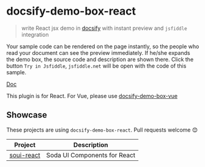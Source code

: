 # docsify-demo-box-react

> write React jsx demo in [docsify](https://docsify.js.org/#/) with instant preview and `jsfiddle` integration


Your sample code can be rendered on the page instantly, so the people who read your document can see the preview immediately.
If he/she expands the demo box, the source code and description are shown there.
Click the button `Try in Jsfiddle`, `jsfiddle.net` will be open with the code of this sample.

[Doc](https://njleonzhang.github.io/docsify-demo-box-react/)

This plugin is for React. For Vue, please use [docsify-demo-box-vue](https://njleonzhang.github.io/docsify-demo-box-vue)

## Showcase

These projects are using `docsify-demo-box-react`. Pull requests welcome :blush:

| Project | Description |
|---|---|
| [soui-react](https://github.com/sodalife/soui-react/) | Soda UI Components for React |
